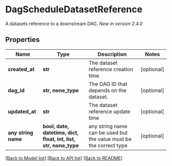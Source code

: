 # DagScheduleDatasetReference

A datasets reference to a downstream DAG.  *New in version 2.4.0* 

## Properties
Name | Type | Description | Notes
------------ | ------------- | ------------- | -------------
**created_at** | **str** | The dataset reference creation time | [optional] 
**dag_id** | **str, none_type** | The DAG ID that depends on the dataset. | [optional] 
**updated_at** | **str** | The dataset reference update time | [optional] 
**any string name** | **bool, date, datetime, dict, float, int, list, str, none_type** | any string name can be used but the value must be the correct type | [optional]

[[Back to Model list]](../README.md#documentation-for-models) [[Back to API list]](../README.md#documentation-for-api-endpoints) [[Back to README]](../README.md)


